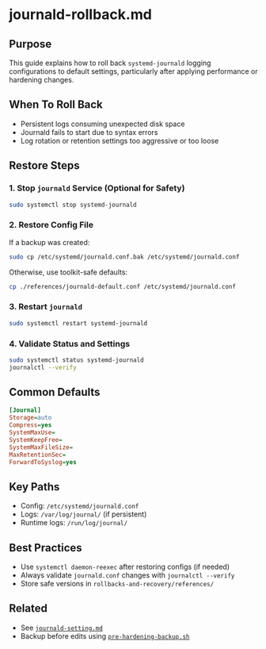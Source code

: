 # journald-rollback.md

## Purpose
This guide explains how to roll back `systemd-journald` logging configurations to default settings, particularly after applying performance or hardening changes.

## When To Roll Back
- Persistent logs consuming unexpected disk space
- Journald fails to start due to syntax errors
- Log rotation or retention settings too aggressive or too loose

## Restore Steps

### 1. Stop `journald` Service (Optional for Safety)
```bash
sudo systemctl stop systemd-journald
```

### 2. Restore Config File
If a backup was created:
```bash
sudo cp /etc/systemd/journald.conf.bak /etc/systemd/journald.conf
```
Otherwise, use toolkit-safe defaults:
```bash
cp ./references/journald-default.conf /etc/systemd/journald.conf
```

### 3. Restart `journald`
```bash
sudo systemctl restart systemd-journald
```

### 4. Validate Status and Settings
```bash
sudo systemctl status systemd-journald
journalctl --verify
```

## Common Defaults
```ini
[Journal]
Storage=auto
Compress=yes
SystemMaxUse=
SystemKeepFree=
SystemMaxFileSize=
MaxRetentionSec=
ForwardToSyslog=yes
```

## Key Paths
- Config: `/etc/systemd/journald.conf`
- Logs: `/var/log/journal/` (if persistent)
- Runtime logs: `/run/log/journal/`

## Best Practices
- Use `systemctl daemon-reexec` after restoring configs (if needed)
- Always validate `journald.conf` changes with `journalctl --verify`
- Store safe versions in `rollbacks-and-recovery/references/`

## Related
- See [`journald-setting.md`](../../logging-and-auditing/journald-setting.md)
- Backup before edits using [`pre-hardening-backup.sh`](../backup-hooks/)

